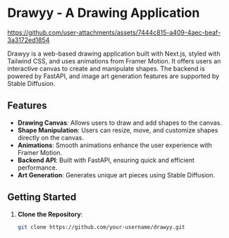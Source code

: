 # Drawyy - A Drawing Application


https://github.com/user-attachments/assets/7444c815-a409-4aec-beaf-3a3172ed1854



Drawyy is a web-based drawing application built with Next.js, styled with Tailwind CSS, and uses animations from Framer Motion. It offers users an interactive canvas to create and manipulate shapes. The backend is powered by FastAPI, and image art generation features are supported by Stable Diffusion.

## Features

- **Drawing Canvas**: Allows users to draw and add shapes to the canvas.
- **Shape Manipulation**: Users can resize, move, and customize shapes directly on the canvas.
- **Animations**: Smooth animations enhance the user experience with Framer Motion.
- **Backend API**: Built with FastAPI, ensuring quick and efficient performance.
- **Art Generation**: Generates unique art pieces using Stable Diffusion.

## Getting Started

1. **Clone the Repository**:
   ```bash
   git clone https://github.com/your-username/drawyy.git

